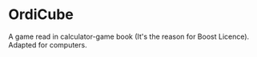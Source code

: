 # OrdiCube
A game read in calculator-game book (It's the reason for Boost Licence). Adapted for computers. 
